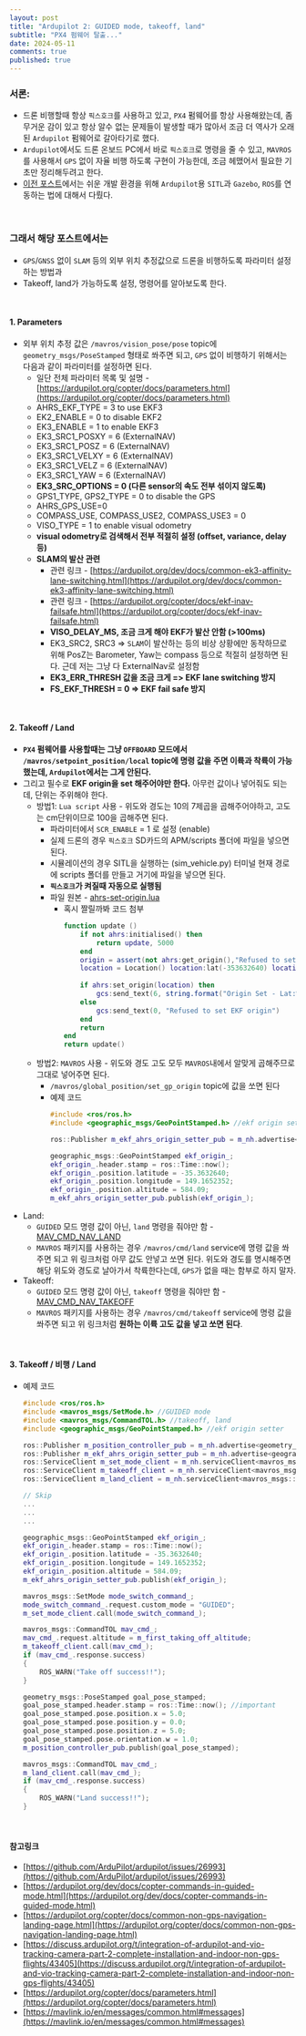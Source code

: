 ```yaml
---
layout: post
title: "Ardupilot 2: GUIDED mode, takeoff, land"
subtitle: "PX4 펌웨어 탈출..."
date: 2024-05-11
comments: true
published: true
---
```


### 서론:
+ 드론 비행할때 항상 `픽스호크`를 사용하고 있고, `PX4` 펌웨어를 항상 사용해왔는데, 좀 무거운 감이 있고 항상 알수 없는 문제들이 발생할 때가 많아서 조금 더 역사가 오래된 `Ardupilot` 펌웨어로 갈아타기로 했다.
+ `Ardupilot`에서도 드론 온보드 PC에서 바로 `픽스호크`로 명령을 줄 수 있고, `MAVROS`를 사용해서 `GPS` 없이 자율 비행 하도록 구현이 가능한데, 조금 헤맸어서 필요한 기초만 정리해두려고 한다.
+ [이전 포스트]({{site.url}}/ardupilot_sitl_gazebo.html)에서는 쉬운 개발 환경을 위해 `Ardupilot`용 `SITL`과 `Gazebo`, `ROS`를 연동하는 법에 대해서 다뤘다.

<br>

### 그래서 해당 포스트에서는
+ `GPS`/`GNSS` 없이 `SLAM` 등의 외부 위치 추정값으로 드론을 비행하도록 파라미터 설정하는 방법과
+ Takeoff, land가 가능하도록 설정, 명령어를 알아보도록 한다.

<br>

#### 1. Parameters
+ 외부 위치 추정 값은 `/mavros/vision_pose/pose` topic에 `geometry_msgs/PoseStamped` 형태로 쏴주면 되고, `GPS` 없이 비행하기 위해서는 다음과 같이 파라미터를 설정하면 된다.
    + 일단 전체 파라미터 목록 및 설명 - [https://ardupilot.org/copter/docs/parameters.html](https://ardupilot.org/copter/docs/parameters.html)
    - AHRS_EKF_TYPE = 3 to use EKF3
    - EK2_ENABLE = 0 to disable EKF2
    - EK3_ENABLE = 1 to enable EKF3
    - EK3_SRC1_POSXY = 6 (ExternalNAV)
    - EK3_SRC1_POSZ = 6 (ExternalNAV)
    - EK3_SRC1_VELXY = 6 (ExternalNAV)
    - EK3_SRC1_VELZ = 6 (ExternalNAV)
    - EK3_SRC1_YAW = 6 (ExternalNAV)
    - **EK3_SRC_OPTIONS = 0 (다른 sensor의 속도 전부 섞이지 않도록)**
    - GPS1_TYPE, GPS2_TYPE = 0 to disable the GPS
    - AHRS_GPS_USE=0
    - COMPASS_USE, COMPASS_USE2, COMPASS_USE3 = 0
    - VISO_TYPE = 1 to enable visual odometry
    - **visual odometry로 검색해서 전부 적절히 설정 (offset, variance, delay 등)**
    - **SLAM의 발산 관련**
        - 관련 링크 - [https://ardupilot.org/dev/docs/common-ek3-affinity-lane-switching.html](https://ardupilot.org/dev/docs/common-ek3-affinity-lane-switching.html)
        - 관련 링크 - [https://ardupilot.org/copter/docs/ekf-inav-failsafe.html](https://ardupilot.org/copter/docs/ekf-inav-failsafe.html)
        - **VISO_DELAY_MS, 조금 크게 해야 EKF가 발산 안함 (>100ms)**
        - EK3_SRC2, SRC3 => `SLAM`이 발산하는 등의 비상 상황에만 동작하므로 위해 PosZ는 Barometer, Yaw는 compass 등으로 적절히 설정하면 된다. 근데 저는 그냥 다 ExternalNav로 설정함
        - **EK3_ERR_THRESH 값을 조금 크게 => EKF lane switching 방지**
        - **FS_EKF_THRESH = 0 => EKF fail safe 방지**

<br>

#### 2. Takeoff / Land
+ **`PX4` 펌웨어를 사용할때는 그냥 `OFFBOARD` 모드에서 `/mavros/setpoint_position/local` topic에 명령 값을 주면 이륙과 착륙이 가능했는데, `Ardupilot`에서는 그게 안된다.**
+ 그리고 필수로 **EKF origin을 set 해주어야만 한다.** 아무런 값이나 넣어줘도 되는데, 단위는 주위해야 한다.
    + 방법1: `Lua script` 사용 - 위도와 경도는 10의 7제곱을 곱해주어야하고, 고도는 cm단위이므로 100을 곱해주면 된다.
        + 파라미터에서 `SCR_ENABLE` = 1 로 설정 (enable)
        + 실제 드론의 경우 `픽스호크` SD카드의 APM/scripts 폴더에 파일을 넣으면 된다.
        + 시뮬레이션의 경우 SITL을 실행하는 (sim_vehicle.py) 터미널 현재 경로에 scripts 폴더를 만들고 거기에 파일을 넣으면 된다.
        + **`픽스호크`가 켜질때 자동으로 실행됨**
        + 파일 원본 - [ahrs-set-origin.lua](https://github.com/ArduPilot/ardupilot/blob/master/libraries/AP_Scripting/examples/ahrs-set-origin.lua)
            + 혹시 짤릴까봐 코드 첨부
                ```lua
                function update ()
                    if not ahrs:initialised() then
                        return update, 5000
                    end
                    origin = assert(not ahrs:get_origin(),"Refused to set EKF origin - already set")
                    location = Location() location:lat(-353632640) location:lng(1491652352) location:alt(58409)
                    
                    if ahrs:set_origin(location) then
                        gcs:send_text(6, string.format("Origin Set - Lat:%.7f Long:%.7f Alt:%.1f", location:lat()/10000000, location:lng()/10000000, location:alt()/100))
                    else
                        gcs:send_text(0, "Refused to set EKF origin")
                    end
                    return
                end
                return update()
                ```
    + 방법2: `MAVROS` 사용 - 위도와 경도 고도 모두 `MAVROS`내에서 알맞게 곱해주므로 그대로 넣어주면 된다.
        + `/mavros/global_position/set_gp_origin` topic에 값을 쏘면 된다
        + 예제 코드
            ```cpp
            #include <ros/ros.h>
            #include <geographic_msgs/GeoPointStamped.h> //ekf origin setter

            ros::Publisher m_ekf_ahrs_origin_setter_pub = m_nh.advertise<geographic_msgs::GeoPointStamped>("/mavros/global_position/set_gp_origin", 3);
            
            geographic_msgs::GeoPointStamped ekf_origin_;
            ekf_origin_.header.stamp = ros::Time::now();
            ekf_origin_.position.latitude = -35.3632640;
            ekf_origin_.position.longitude = 149.1652352;
            ekf_origin_.position.altitude = 584.09;
            m_ekf_ahrs_origin_setter_pub.publish(ekf_origin_);
            ```        
- Land: 
    - `GUIDED` 모드 명령 값이 아닌, `land` 명령을 줘야만 함 - [MAV_CMD_NAV_LAND](https://ardupilot.org/copter/docs/common-mavlink-mission-command-messages-mav_cmd.html#mav-cmd-nav-land)
    - `MAVROS` 패키지를 사용하는 경우 `/mavros/cmd/land` service에 명령 값을 쏴주면 되고 위 링크처럼 아무 값도 안넣고 쏘면 된다. 위도와 경도를 명시해주면 해당 위도와 경도로 날아가서 착륙한다는데, `GPS`가 없을 때는 함부로 하지 말자.
- Takeoff:
    - `GUIDED` 모드 명령 값이 아닌, `takeoff` 명령을 줘야만 함 - [MAV_CMD_NAV_TAKEOFF](https://ardupilot.org/copter/docs/common-mavlink-mission-command-messages-mav_cmd.html#mav-cmd-nav-takeoff)
    - `MAVROS` 패키지를 사용하는 경우 `/mavros/cmd/takeoff` service에 명령 값을 쏴주면 되고 위 링크처럼 **원하는 이륙 고도 값을 넣고 쏘면 된다**.

<br>

#### 3. Takeoff / 비행 / Land
+ 예제 코드
    ```cpp
    #include <ros/ros.h>
    #include <mavros_msgs/SetMode.h> //GUIDED mode
    #include <mavros_msgs/CommandTOL.h> //takeoff, land
    #include <geographic_msgs/GeoPointStamped.h> //ekf origin setter

    ros::Publisher m_position_controller_pub = m_nh.advertise<geometry_msgs::PoseStamped>("/mavros/setpoint_position/local", 3);
    ros::Publisher m_ekf_ahrs_origin_setter_pub = m_nh.advertise<geographic_msgs::GeoPointStamped>("/mavros/global_position/set_gp_origin", 3);
    ros::ServiceClient m_set_mode_client = m_nh.serviceClient<mavros_msgs::SetMode>("/mavros/set_mode");
    ros::ServiceClient m_takeoff_client = m_nh.serviceClient<mavros_msgs::CommandTOL>("/mavros/cmd/takeoff");
    ros::ServiceClient m_land_client = m_nh.serviceClient<mavros_msgs::CommandTOL>("/mavros/cmd/land");

    // Skip
    ... 
    ...
    ...

    geographic_msgs::GeoPointStamped ekf_origin_;
    ekf_origin_.header.stamp = ros::Time::now();
    ekf_origin_.position.latitude = -35.3632640;
    ekf_origin_.position.longitude = 149.1652352;
    ekf_origin_.position.altitude = 584.09;
    m_ekf_ahrs_origin_setter_pub.publish(ekf_origin_);

    mavros_msgs::SetMode mode_switch_command_;
    mode_switch_command_.request.custom_mode = "GUIDED";
    m_set_mode_client.call(mode_switch_command_);

    mavros_msgs::CommandTOL mav_cmd_;
    mav_cmd_.request.altitude = m_first_taking_off_altitude;
    m_takeoff_client.call(mav_cmd_);
    if (mav_cmd_.response.success)
    {
        ROS_WARN("Take off success!!");
    }

    geometry_msgs::PoseStamped goal_pose_stamped;
    goal_pose_stamped.header.stamp = ros::Time::now(); //important
    goal_pose_stamped.pose.position.x = 5.0;
    goal_pose_stamped.pose.position.y = 0.0;
    goal_pose_stamped.pose.position.z = 5.0;
    goal_pose_stamped.pose.orientation.w = 1.0;
    m_position_controller_pub.publish(goal_pose_stamped);

    mavros_msgs::CommandTOL mav_cmd_;
    m_land_client.call(mav_cmd_);
    if (mav_cmd_.response.success)
    {
        ROS_WARN("Land success!!");
    }
    ``` 

<br>

#### 참고링크
- [https://github.com/ArduPilot/ardupilot/issues/26993](https://github.com/ArduPilot/ardupilot/issues/26993)
- [https://ardupilot.org/dev/docs/copter-commands-in-guided-mode.html](https://ardupilot.org/dev/docs/copter-commands-in-guided-mode.html)
- [https://ardupilot.org/copter/docs/common-non-gps-navigation-landing-page.html](https://ardupilot.org/copter/docs/common-non-gps-navigation-landing-page.html)
- [https://discuss.ardupilot.org/t/integration-of-ardupilot-and-vio-tracking-camera-part-2-complete-installation-and-indoor-non-gps-flights/43405](https://discuss.ardupilot.org/t/integration-of-ardupilot-and-vio-tracking-camera-part-2-complete-installation-and-indoor-non-gps-flights/43405)
- [https://ardupilot.org/copter/docs/parameters.html](https://ardupilot.org/copter/docs/parameters.html)
- [https://mavlink.io/en/messages/common.html#messages](https://mavlink.io/en/messages/common.html#messages)
